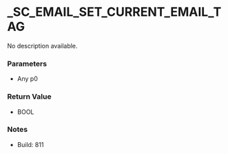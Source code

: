 # _SC_EMAIL_SET_CURRENT_EMAIL_TAG

No description available.

### Parameters
* Any p0

### Return Value
* BOOL

### Notes
* Build: 811

